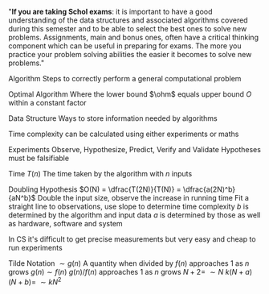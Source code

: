 "**If you are taking Schol exams**: it is important to have a good understanding of the data structures and associated algorithms covered during this semester and to be able to select the best ones to solve new problems. Assignments, main and bonus ones, often have a critical thinking component which can be useful in preparing for exams. The more you practice your problem solving abilities the easier it becomes to solve new problems."

Algorithm
	Steps to correctly perform a general computational problem

Optimal Algorithm
	Where the lower bound $\ohm$ equals upper bound $O$ within a constant factor

Data Structure
	Ways to store information needed by algorithms

Time complexity can be calculated using either experiments or maths

Experiments
	Observe, Hypothesize, Predict, Verify and Validate
	Hypotheses must be falsifiable

Time $T(n)$
	The time taken by the algorithm with $n$ inputs

Doubling Hypothesis
	$O(N) = \dfrac{T(2N)}{T(N)} = \dfrac{a(2N)^b}{aN^b}$
	Double the input size, observe the increase in running time
	Fit a straight line to observations, use slope to determine time complexity
	$b$ is determined by the algorithm and input data
	$a$ is determined by those as well as hardware, software and system

In CS it's difficult to get precise measurements but very easy and cheap to run experiments

Tilde Notation
	$\sim g(n)$
		A quantity when divided by $f(n)$ approaches $1$ as $n$ grows
	$g(n) \sim f(n)$ 
		$g(n) / f(n)$ approaches 1 as $n$ grows
	$N+2 =\ \sim N$
	$k(N+a)(N+b) =\ \sim kN^2$

